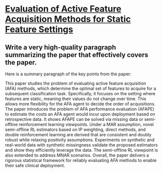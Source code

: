 # [Evaluation of Active Feature Acquisition Methods for Static Feature   Settings](https://arxiv.org/abs/2312.03619)

## Write a very high-quality paragraph summarizing the paper that effectively covers the paper.

 Here is a summary paragraph of the key points from the paper:

This paper studies the problem of evaluating active feature acquisition (AFA) methods, which determine the optimal set of features to acquire for a subsequent classification task. Specifically, it focuses on the setting where features are static, meaning their values do not change over time. This allows more flexibility for the AFA agent to decide the order of acquisitions. The paper introduces the problem of AFA performance evaluation (AFAPE) to estimate the costs an AFA agent would incur upon deployment based on retrospective data. It shows AFAPE can be solved via missing data or semi-offline reinforcement learning viewpoints. Under a MAR assumption, novel semi-offline RL estimators based on IP weighting, direct methods, and double reinforcement learning are derived that are consistent and doubly robust while relaxing positivity assumptions. Experiments on synthetic and real-world data with synthetic missingness validate the proposed estimators and show they efficiently leverage the data. The semi-offline RL viewpoint is also extended to address MNAR scenarios. Overall, the paper delivers a rigorous statistical framework for reliably evaluating AFA methods to enable their safe clinical deployment.
